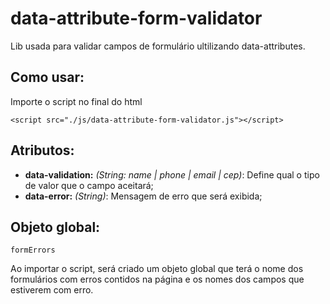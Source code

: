 # data-attribute-form-validator

Lib usada para validar campos de formulário ultilizando data-attributes.

## Como usar:

Importe o script no final do html

`<script src="./js/data-attribute-form-validator.js"></script>`

## Atributos:

 -  **data-validation:** *(String: name | phone | email | cep)*: Define qual o tipo de valor que o campo aceitará;
 -  **data-error:** *(String)*: Mensagem de erro que será exibida;

 ## Objeto global:

 `formErrors`
 
 Ao importar o script, será criado um objeto global que terá o nome dos formulários com erros contidos na página e os nomes dos campos que estiverem com erro.
